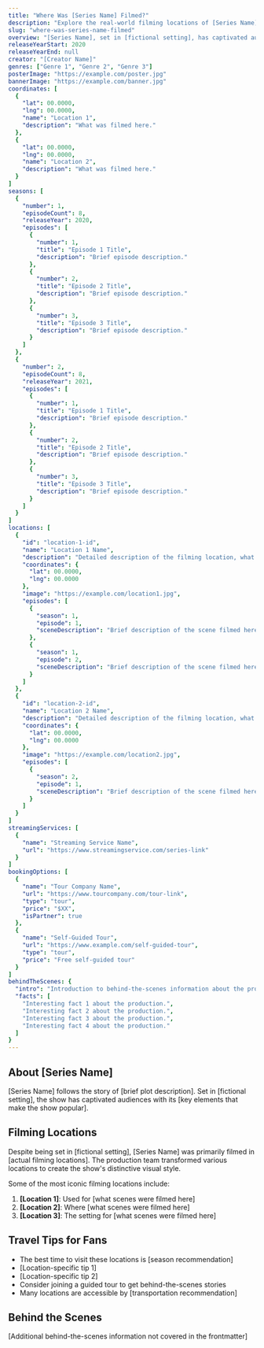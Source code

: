 ```yaml
---
title: "Where Was [Series Name] Filmed?"
description: "Explore the real-world filming locations of [Series Name], from [fictional setting] to [actual filming locations]."
slug: "where-was-series-name-filmed"
overview: "[Series Name], set in [fictional setting], has captivated audiences with its [key appeal]. Despite being set in [fictional location], the series was primarily filmed in [actual filming locations]."
releaseYearStart: 2020
releaseYearEnd: null
creator: "[Creator Name]"
genres: ["Genre 1", "Genre 2", "Genre 3"]
posterImage: "https://example.com/poster.jpg"
bannerImage: "https://example.com/banner.jpg"
coordinates: [
  { 
    "lat": 00.0000, 
    "lng": 00.0000, 
    "name": "Location 1", 
    "description": "What was filmed here."
  },
  { 
    "lat": 00.0000, 
    "lng": 00.0000, 
    "name": "Location 2", 
    "description": "What was filmed here."
  }
]
seasons: [
  {
    "number": 1,
    "episodeCount": 8,
    "releaseYear": 2020,
    "episodes": [
      {
        "number": 1,
        "title": "Episode 1 Title",
        "description": "Brief episode description."
      },
      {
        "number": 2,
        "title": "Episode 2 Title",
        "description": "Brief episode description."
      },
      {
        "number": 3,
        "title": "Episode 3 Title",
        "description": "Brief episode description."
      }
    ]
  },
  {
    "number": 2,
    "episodeCount": 8,
    "releaseYear": 2021,
    "episodes": [
      {
        "number": 1,
        "title": "Episode 1 Title",
        "description": "Brief episode description."
      },
      {
        "number": 2,
        "title": "Episode 2 Title",
        "description": "Brief episode description."
      },
      {
        "number": 3,
        "title": "Episode 3 Title",
        "description": "Brief episode description."
      }
    ]
  }
]
locations: [
  {
    "id": "location-1-id",
    "name": "Location 1 Name",
    "description": "Detailed description of the filming location, what scenes were filmed here, and any interesting facts about the location.",
    "coordinates": {
      "lat": 00.0000,
      "lng": 00.0000
    },
    "image": "https://example.com/location1.jpg",
    "episodes": [
      {
        "season": 1,
        "episode": 1,
        "sceneDescription": "Brief description of the scene filmed here"
      },
      {
        "season": 1,
        "episode": 2,
        "sceneDescription": "Brief description of the scene filmed here"
      }
    ]
  },
  {
    "id": "location-2-id",
    "name": "Location 2 Name",
    "description": "Detailed description of the filming location, what scenes were filmed here, and any interesting facts about the location.",
    "coordinates": {
      "lat": 00.0000,
      "lng": 00.0000
    },
    "image": "https://example.com/location2.jpg",
    "episodes": [
      {
        "season": 2,
        "episode": 1,
        "sceneDescription": "Brief description of the scene filmed here"
      }
    ]
  }
]
streamingServices: [
  {
    "name": "Streaming Service Name",
    "url": "https://www.streamingservice.com/series-link"
  }
]
bookingOptions: [
  {
    "name": "Tour Company Name",
    "url": "https://www.tourcompany.com/tour-link",
    "type": "tour",
    "price": "$XX",
    "isPartner": true
  },
  {
    "name": "Self-Guided Tour",
    "url": "https://www.example.com/self-guided-tour",
    "type": "tour",
    "price": "Free self-guided tour"
  }
]
behindTheScenes: {
  "intro": "Introduction to behind-the-scenes information about the production of the series.",
  "facts": [
    "Interesting fact 1 about the production.",
    "Interesting fact 2 about the production.",
    "Interesting fact 3 about the production.",
    "Interesting fact 4 about the production."
  ]
}
---
```


## About [Series Name]

[Series Name] follows the story of [brief plot description]. Set in [fictional setting], the show has captivated audiences with its [key elements that make the show popular].

## Filming Locations

Despite being set in [fictional setting], [Series Name] was primarily filmed in [actual filming locations]. The production team transformed various locations to create the show's distinctive visual style.

Some of the most iconic filming locations include:

1. **[Location 1]**: Used for [what scenes were filmed here]
2. **[Location 2]**: Where [what scenes were filmed here]
3. **[Location 3]**: The setting for [what scenes were filmed here]

## Travel Tips for Fans

- The best time to visit these locations is [season recommendation]
- [Location-specific tip 1]
- [Location-specific tip 2]
- Consider joining a guided tour to get behind-the-scenes stories
- Many locations are accessible by [transportation recommendation]

## Behind the Scenes

[Additional behind-the-scenes information not covered in the frontmatter] 